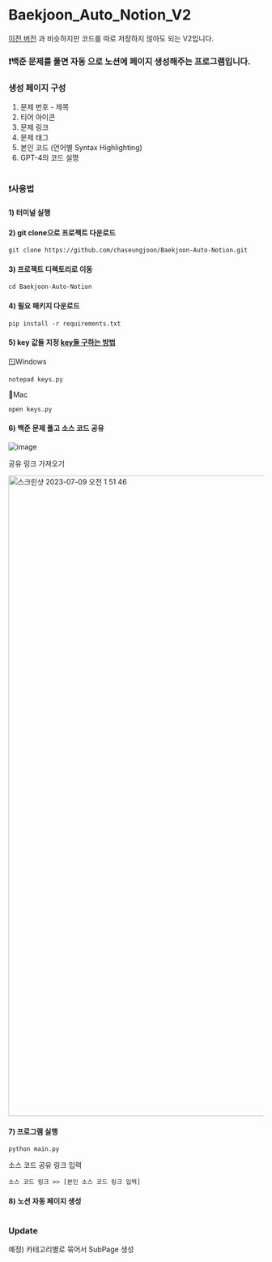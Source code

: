 # Baekjoon_Auto_Notion_V2

[이전 버전](https://github.com/chaseungjoon/Baekjoon-Auto-Notion)
과 비슷하지만 코드를 따로 저장하지 않아도 되는 V2입니다.

### ❗백준 문제를 풀면 자동 으로 노션에 페이지 생성해주는 프로그램입니다.


### 생성 페이지 구성
1. 문제 번호 - 제목
2. 티어 아이콘
3. 문제 링크
4. 문제 태그
5. 본인 코드 (언어별 Syntax Highlighting)
6. GPT-4의 코드 설명

#

### ❗사용법

#### 1) 터미널 실행

#### 2)  git clone으로 프로젝트 다운로드
```
git clone https://github.com/chaseungjoon/Baekjoon-Auto-Notion.git
```

#### 3) 프로젝트 디렉토리로 이동
```
cd Baekjoon-Auto-Notion
```

#### 4) 필요 패키지 다운로드
```
pip install -r requirements.txt
```
#### 5) key 값들 지정 [key들 구하는 방법]([https://velog.io/@cktmdwns604/%EB%B0%B1%EC%A4%80-%EB%AC%B8%EC%A0%9C-%ED%92%80%EA%B3%A0-Notion%EC%97%90-%EC%9E%90%EB%8F%99%EC%9C%BC%EB%A1%9C-%EC%BB%A4%EB%B0%8B%ED%95%98%EA%B8%B0#1-%EC%B4%88%EA%B8%B0-%EC%84%A4%EC%A0%95](https://velog.io/@cktmdwns604/%EB%B0%B1%EC%A4%80-%ED%92%80%EA%B3%A0-Notion%EC%97%90-%EC%9E%90%EB%8F%99-%EC%BB%A4%EB%B0%8B-V2))

🪟Windows
```
notepad keys.py
```

🍎Mac
```
open keys.py
```

#### 6) 백준 문제 풀고 소스 코드 공유

![image](https://github.com/chaseungjoon/Baekjoon-Auto-Notion-V2/assets/101884270/62adc63a-a174-456e-8675-0c23f0097d09)

공유 링크 가져오기

<img width="1263" alt="스크린샷 2023-07-09 오전 1 51 46" src="https://github.com/chaseungjoon/Baekjoon-Auto-Notion-V2/assets/101884270/fd83247d-0b03-479e-9983-fa5795d0b07f">

#### 7) 프로그램 실행

```
python main.py
```
소스 코드 공유 링크 입력
```
소스 코드 링크 >> [본인 소스 코드 링크 입력]
```

#### 8) 노션 자동 페이지 생성

#

### Update 

예정) 카테고리별로 묶어서 SubPage 생성
